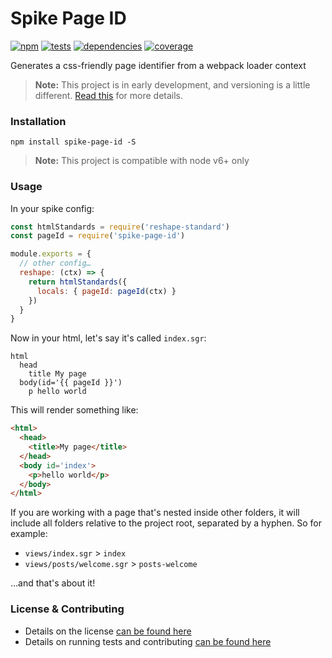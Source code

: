 # Spike Page ID

[![npm](https://img.shields.io/npm/v/spike-page-id.svg?style=flat-square)](https://npmjs.com/package/spike-page-id)
[![tests](https://img.shields.io/travis/static-dev/spike-page-id.svg?style=flat-square)](https://travis-ci.org/static-dev/spike-page-id?branch=master)
[![dependencies](https://img.shields.io/david/static-dev/spike-page-id.svg?style=flat-square)](https://david-dm.org/static-dev/spike-page-id)
[![coverage](https://img.shields.io/coveralls/static-dev/spike-page-id.svg?style=flat-square)](https://coveralls.io/r/static-dev/spike-page-id?branch=master)

Generates a css-friendly page identifier from a webpack loader context

> **Note:** This project is in early development, and versioning is a little different. [Read this](http://markup.im/#q4_cRZ1Q) for more details.


### Installation

`npm install spike-page-id -S`

> **Note:** This project is compatible with node v6+ only

### Usage

In your spike config:

```js
const htmlStandards = require('reshape-standard')
const pageId = require('spike-page-id')

module.exports = {
  // other config…
  reshape: (ctx) => {
    return htmlStandards({
      locals: { pageId: pageId(ctx) }
    })
  }
}
```

Now in your html, let's say it's called `index.sgr`:

```
html
  head
    title My page
  body(id='{{ pageId }}')
    p hello world
```

This will render something like:

```html
<html>
  <head>
    <title>My page</title>
  </head>
  <body id='index'>
    <p>hello world</p>
  </body>
</html>
```

If you are working with a page that's nested inside other folders, it will include all folders relative to the project root, separated by a hyphen. So for example:

- `views/index.sgr` > `index`
- `views/posts/welcome.sgr` > `posts-welcome`

…and that's about it!

### License & Contributing

- Details on the license [can be found here](LICENSE.md)
- Details on running tests and contributing [can be found here](contributing.md)
